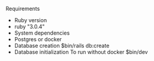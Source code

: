 Requirements
* Ruby version
* ruby "3.0.4"
* System dependencies
* Postgres or docker
* Database creation
  $bin/rails db:create
* Database initialization
To run without docker
  $bin/dev
